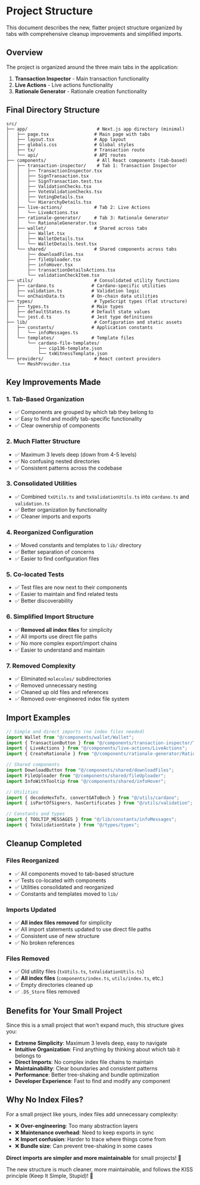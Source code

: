 # Project Structure

This document describes the new, flatter project structure organized by tabs with comprehensive cleanup improvements and simplified imports.

## Overview

The project is organized around the three main tabs in the application:
1. **Transaction Inspector** - Main transaction functionality
2. **Live Actions** - Live actions functionality  
3. **Rationale Generator** - Rationale creation functionality

## Final Directory Structure

```
src/
├── app/                          # Next.js app directory (minimal)
│   ├── page.tsx                 # Main page with tabs
│   ├── layout.tsx               # App layout
│   ├── globals.css              # Global styles
│   ├── tx/                      # Transaction route
│   └── api/                     # API routes
├── components/                   # All React components (tab-based)
│   ├── transaction-inspector/    # Tab 1: Transaction Inspector
│   │   ├── TransactionInspector.tsx
│   │   ├── SignTransaction.tsx
│   │   ├── SignTransaction.test.tsx
│   │   ├── ValidationChecks.tsx
│   │   ├── VoteValidationChecks.tsx
│   │   ├── VotingDetails.tsx
│   │   └── HierarchyDetails.tsx
│   ├── live-actions/            # Tab 2: Live Actions
│   │   └── LiveActions.tsx
│   ├── rationale-generator/     # Tab 3: Rationale Generator
│   │   └── RationaleGenerator.tsx
│   ├── wallet/                  # Shared across tabs
│   │   ├── Wallet.tsx
│   │   ├── WalletDetails.tsx
│   │   └── WalletDetails.test.tsx
│   └── shared/                  # Shared components across tabs
│       ├── downloadFiles.tsx
│       ├── fileUploader.tsx
│       ├── infoHover.tsx
│       ├── transactionDetailsActions.tsx
│       └── validationCheckItem.tsx
├── utils/                       # Consolidated utility functions
│   ├── cardano.ts              # Cardano-specific utilities
│   ├── validation.ts           # Validation logic
│   └── onChainData.ts          # On-chain data utilities
├── types/                       # TypeScript types (flat structure)
│   ├── types.ts                # Main types
│   ├── defaultStates.ts        # Default state values
│   └── jest.d.ts               # Jest type definitions
├── lib/                         # Configuration and static assets
│   ├── constants/              # Application constants
│   │   └── infoMessages.ts
│   └── templates/              # Template files
│       └── cardano-file-templates/
│           ├── cip136-template.json
│           └── txWitnessTemplate.json
└── providers/                   # React context providers
    └── MeshProvider.tsx
```

## Key Improvements Made

### 1. **Tab-Based Organization**
- ✅ Components are grouped by which tab they belong to
- ✅ Easy to find and modify tab-specific functionality
- ✅ Clear ownership of components

### 2. **Much Flatter Structure**
- ✅ Maximum 3 levels deep (down from 4-5 levels)
- ✅ No confusing nested directories
- ✅ Consistent patterns across the codebase

### 3. **Consolidated Utilities**
- ✅ Combined `txUtils.ts` and `txValidationUtils.ts` into `cardano.ts` and `validation.ts`
- ✅ Better organization by functionality
- ✅ Cleaner imports and exports

### 4. **Reorganized Configuration**
- ✅ Moved constants and templates to `lib/` directory
- ✅ Better separation of concerns
- ✅ Easier to find configuration files

### 5. **Co-located Tests**
- ✅ Test files are now next to their components
- ✅ Easier to maintain and find related tests
- ✅ Better discoverability

### 6. **Simplified Import Structure**
- ✅ **Removed all index files** for simplicity
- ✅ All imports use direct file paths
- ✅ No more complex export/import chains
- ✅ Easier to understand and maintain

### 7. **Removed Complexity**
- ✅ Eliminated `molecules/` subdirectories
- ✅ Removed unnecessary nesting
- ✅ Cleaned up old files and references
- ✅ Removed over-engineered index file system

## Import Examples

```typescript
// Simple and direct imports (no index files needed)
import Wallet from "@/components/wallet/Wallet";
import { TransactionButton } from "@/components/transaction-inspector/TransactionInspector";
import { LiveActions } from "@/components/live-actions/LiveActions";
import { CreateRationale } from "@/components/rationale-generator/RationaleGenerator";

// Shared components
import DownloadButton from "@/components/shared/downloadFiles";
import FileUploader from "@/components/shared/fileUploader";
import InfoWithTooltip from "@/components/shared/infoHover";

// Utilities
import { decodeHexToTx, convertGAToBech } from "@/utils/cardano";
import { isPartOfSigners, hasCertificates } from "@/utils/validation";

// Constants and types
import { TOOLTIP_MESSAGES } from "@/lib/constants/infoMessages";
import { TxValidationState } from "@/types/types";
```

## Cleanup Completed

### Files Reorganized
- ✅ All components moved to tab-based structure
- ✅ Tests co-located with components
- ✅ Utilities consolidated and reorganized
- ✅ Constants and templates moved to `lib/`

### Imports Updated
- ✅ **All index files removed** for simplicity
- ✅ All import statements updated to use direct file paths
- ✅ Consistent use of new structure
- ✅ No broken references

### Files Removed
- ✅ Old utility files (`txUtils.ts`, `txValidationUtils.ts`)
- ✅ **All index files** (`components/index.ts`, `utils/index.ts`, etc.)
- ✅ Empty directories cleaned up
- ✅ `.DS_Store` files removed

## Benefits for Your Small Project

Since this is a small project that won't expand much, this structure gives you:
- **Extreme Simplicity**: Maximum 3 levels deep, easy to navigate
- **Intuitive Organization**: Find anything by thinking about which tab it belongs to
- **Direct Imports**: No complex index file chains to maintain
- **Maintainability**: Clear boundaries and consistent patterns
- **Performance**: Better tree-shaking and bundle optimization
- **Developer Experience**: Fast to find and modify any component

## Why No Index Files?

For a small project like yours, index files add unnecessary complexity:
- ❌ **Over-engineering**: Too many abstraction layers
- ❌ **Maintenance overhead**: Need to keep exports in sync
- ❌ **Import confusion**: Harder to trace where things come from
- ❌ **Bundle size**: Can prevent tree-shaking in some cases

**Direct imports are simpler and more maintainable** for small projects! 🎯

The new structure is much cleaner, more maintainable, and follows the KISS principle (Keep It Simple, Stupid)! 🚀
